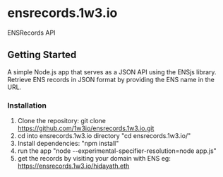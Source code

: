 # ensrecords.1w3.io
ENSRecords API

## Getting Started

A simple Node.js app that serves as a JSON API using the ENSjs library. Retrieve ENS records in JSON format by providing the ENS name in the URL.

### Installation

1. Clone the repository: git clone https://github.com/1w3io/ensrecords.1w3.io.git
2. cd into ensrecords.1w3.io directory "cd ensrecords.1w3.io/"
2. Install dependencies: "npm install"
3. run the app "node --experimental-specifier-resolution=node app.js"
4. get the records by visiting your domain with ENS eg: https://ensrecords.1w3.io/hidayath.eth

